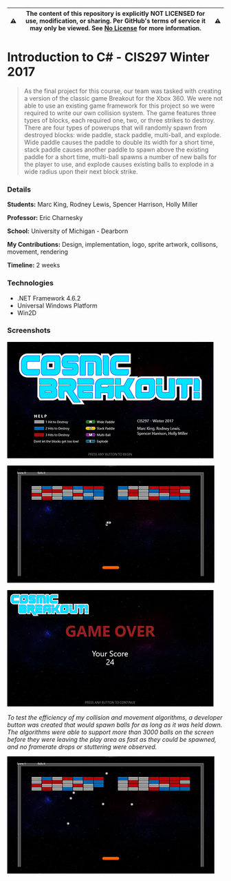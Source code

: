 :warning: | __The content of this repository is explicitly NOT LICENSED for use, modification, or sharing. Per GitHub's terms of service it may only be viewed. See [No License] for more information.__ | :warning:
--------- | ------------------------------------------------------------------------------------------------------------------------------------------------------------------------------------------------ | ---------

[No License]: https://choosealicense.com/no-permission/

Introduction to C# - CIS297 Winter 2017
======
>As the final project for this course, our team was tasked with creating a version of the classic
>game Breakout for the Xbox 360. We were not able to use an existing game framework for this project
>so we were required to write our own collision system. The game features three types of blocks,
>each required one, two, or three strikes to destroy. There are four types of powerups that will
>randomly spawn from destroyed blocks: wide paddle, stack paddle, multi-ball, and explode. Wide
>paddle causes the paddle to double its width for a short time, stack paddle causes another paddle
>to spawn above the existing paddle for a short time, multi-ball spawns a number of new balls for
>the player to use, and explode causes existing balls to explode in a wide radius upon their next
>block strike.

### Details

__Students:__ Marc King, Rodney Lewis, Spencer Harrison, Holly Miller

__Professor:__ Eric Charnesky

__School:__ University of Michigan - Dearborn

__My Contributions:__ Design, implementation, logo, sprite artwork, collisons, movement, rendering

__Timeline:__ 2 weeks

### Technologies

* .NET Framework 4.6.2
* Universal Windows Platform
* Win2D

### Screenshots

[![MainMenu](Screenshots/MainMenu.png?raw=true "MainMenu")](Screenshots/MainMenu.png?raw=true)

[![Gameplay](Screenshots/Gameplay.gif?raw=true "Gameplay")](Screenshots/Gameplay.gif?raw=true)

[![GameOver](Screenshots/GameOver.png?raw=true "GameOver")](Screenshots/GameOver.png?raw=true)

*To test the efficiency of my collision and movement algorithms, a developer button was created that would
spawn balls for as long as it was held down. The algorithms were able to support more than 3000 balls
on the screen before they were leaving the play area as fast as they could be spawned, and no framerate
drops or stuttering were observed.*

[![StressTest](Screenshots/StressTest.gif?raw=true "StressTest")](Screenshots/StressTest.gif?raw=true)

